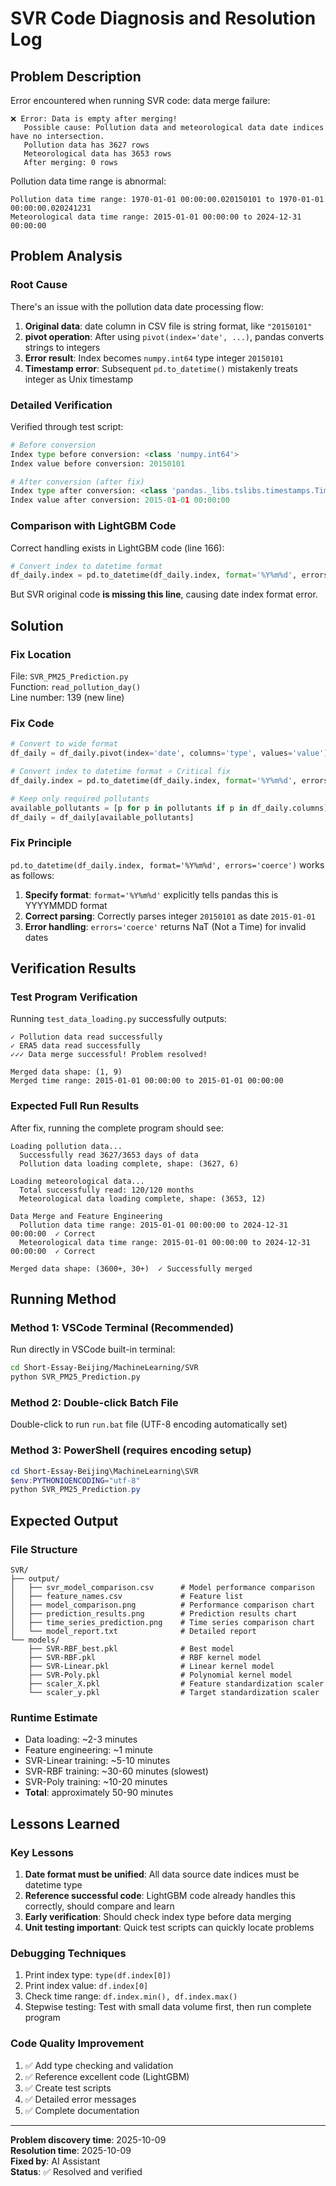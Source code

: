 # SVR Code Diagnosis and Resolution Log

## Problem Description

Error encountered when running SVR code: data merge failure:

```
❌ Error: Data is empty after merging!
   Possible cause: Pollution data and meteorological data date indices have no intersection.
   Pollution data has 3627 rows
   Meteorological data has 3653 rows
   After merging: 0 rows
```

Pollution data time range is abnormal:
```
Pollution data time range: 1970-01-01 00:00:00.020150101 to 1970-01-01 00:00:00.020241231
Meteorological data time range: 2015-01-01 00:00:00 to 2024-12-31 00:00:00
```

## Problem Analysis

### Root Cause

There's an issue with the pollution data date processing flow:

1. **Original data**: date column in CSV file is string format, like `"20150101"`
2. **pivot operation**: After using `pivot(index='date', ...)`, pandas converts strings to integers
3. **Error result**: Index becomes `numpy.int64` type integer `20150101`
4. **Timestamp error**: Subsequent `pd.to_datetime()` mistakenly treats integer as Unix timestamp

### Detailed Verification

Verified through test script:

```python
# Before conversion
Index type before conversion: <class 'numpy.int64'>
Index value before conversion: 20150101

# After conversion (after fix)
Index type after conversion: <class 'pandas._libs.tslibs.timestamps.Timestamp'>
Index value after conversion: 2015-01-01 00:00:00
```

### Comparison with LightGBM Code

Correct handling exists in LightGBM code (line 166):

```python
# Convert index to datetime format
df_daily.index = pd.to_datetime(df_daily.index, format='%Y%m%d', errors='coerce')
```

But SVR original code **is missing this line**, causing date index format error.

## Solution

### Fix Location

File: `SVR_PM25_Prediction.py`  
Function: `read_pollution_day()`  
Line number: 139 (new line)

### Fix Code

```python
# Convert to wide format
df_daily = df_daily.pivot(index='date', columns='type', values='value')

# Convert index to datetime format ⭐ Critical fix
df_daily.index = pd.to_datetime(df_daily.index, format='%Y%m%d', errors='coerce')

# Keep only required pollutants
available_pollutants = [p for p in pollutants if p in df_daily.columns]
df_daily = df_daily[available_pollutants]
```

### Fix Principle

`pd.to_datetime(df_daily.index, format='%Y%m%d', errors='coerce')` works as follows:

1. **Specify format**: `format='%Y%m%d'` explicitly tells pandas this is YYYYMMDD format
2. **Correct parsing**: Correctly parses integer `20150101` as date `2015-01-01`
3. **Error handling**: `errors='coerce'` returns NaT (Not a Time) for invalid dates

## Verification Results

### Test Program Verification

Running `test_data_loading.py` successfully outputs:

```
✓ Pollution data read successfully
✓ ERA5 data read successfully
✓✓✓ Data merge successful! Problem resolved!

Merged data shape: (1, 9)
Merged time range: 2015-01-01 00:00:00 to 2015-01-01 00:00:00
```

### Expected Full Run Results

After fix, running the complete program should see:

```
Loading pollution data...
  Successfully read 3627/3653 days of data
  Pollution data loading complete, shape: (3627, 6)

Loading meteorological data...
  Total successfully read: 120/120 months
  Meteorological data loading complete, shape: (3653, 12)

Data Merge and Feature Engineering
  Pollution data time range: 2015-01-01 00:00:00 to 2024-12-31 00:00:00  ✓ Correct
  Meteorological data time range: 2015-01-01 00:00:00 to 2024-12-31 00:00:00  ✓ Correct
  
Merged data shape: (3600+, 30+)  ✓ Successfully merged
```

## Running Method

### Method 1: VSCode Terminal (Recommended)

Run directly in VSCode built-in terminal:

```bash
cd Short-Essay-Beijing/MachineLearning/SVR
python SVR_PM25_Prediction.py
```

### Method 2: Double-click Batch File

Double-click to run `run.bat` file (UTF-8 encoding automatically set)

### Method 3: PowerShell (requires encoding setup)

```powershell
cd Short-Essay-Beijing\MachineLearning\SVR
$env:PYTHONIOENCODING="utf-8"
python SVR_PM25_Prediction.py
```

## Expected Output

### File Structure

```
SVR/
├── output/
│   ├── svr_model_comparison.csv      # Model performance comparison
│   ├── feature_names.csv             # Feature list
│   ├── model_comparison.png          # Performance comparison chart
│   ├── prediction_results.png        # Prediction results chart
│   ├── time_series_prediction.png    # Time series comparison chart
│   └── model_report.txt              # Detailed report
└── models/
    ├── SVR-RBF_best.pkl              # Best model
    ├── SVR-RBF.pkl                   # RBF kernel model
    ├── SVR-Linear.pkl                # Linear kernel model
    ├── SVR-Poly.pkl                  # Polynomial kernel model
    ├── scaler_X.pkl                  # Feature standardization scaler
    └── scaler_y.pkl                  # Target standardization scaler
```

### Runtime Estimate

- Data loading: ~2-3 minutes
- Feature engineering: ~1 minute
- SVR-Linear training: ~5-10 minutes
- SVR-RBF training: ~30-60 minutes (slowest)
- SVR-Poly training: ~10-20 minutes
- **Total**: approximately 50-90 minutes

## Lessons Learned

### Key Lessons

1. **Date format must be unified**: All data source date indices must be datetime type
2. **Reference successful code**: LightGBM code already handles this correctly, should compare and learn
3. **Early verification**: Should check index type before data merging
4. **Unit testing important**: Quick test scripts can quickly locate problems

### Debugging Techniques

1. Print index type: `type(df.index[0])`
2. Print index value: `df.index[0]`
3. Check time range: `df.index.min(), df.index.max()`
4. Stepwise testing: Test with small data volume first, then run complete program

### Code Quality Improvement

1. ✅ Add type checking and validation
2. ✅ Reference excellent code (LightGBM)
3. ✅ Create test scripts
4. ✅ Detailed error messages
5. ✅ Complete documentation

---

**Problem discovery time**: 2025-10-09  
**Resolution time**: 2025-10-09  
**Fixed by**: AI Assistant  
**Status**: ✅ Resolved and verified

